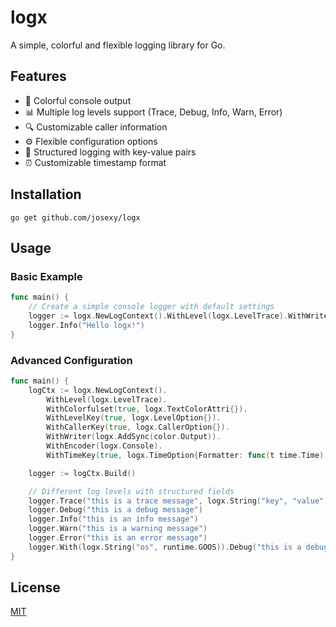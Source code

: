 # logx

A simple, colorful and flexible logging library for Go.

## Features

- 🎨 Colorful console output
- 📊 Multiple log levels support (Trace, Debug, Info, Warn, Error)
- 🔍 Customizable caller information
- ⚙️ Flexible configuration options
- 🎯 Structured logging with key-value pairs
- ⏰ Customizable timestamp format

## Installation

```shell
go get github.com/josexy/logx
```

## Usage

### Basic Example

```go
func main() {
	// Create a simple console logger with default settings
	logger := logx.NewLogContext().WithLevel(logx.LevelTrace).WithWriter(os.Stdout).Build()
	logger.Info("Hello logx!")
}
```

### Advanced Configuration

```go
func main() {
	logCtx := logx.NewLogContext().
		WithLevel(logx.LevelTrace).
		WithColorfulset(true, logx.TextColorAttri{}).                                                           // Enable colored output
		WithLevelKey(true, logx.LevelOption{}).                                                                 // Show log level
		WithCallerKey(true, logx.CallerOption{}).                                                               // Show caller information
		WithWriter(logx.AddSync(color.Output)).                                                                 // Set output writer
		WithEncoder(logx.Console).                                                                              // Use console encoder
		WithTimeKey(true, logx.TimeOption{Formatter: func(t time.Time) any { return t.Format(time.DateTime) }}) // Customize time format

	logger := logCtx.Build()

	// Different log levels with structured fields
	logger.Trace("this is a trace message", logx.String("key", "value"), logx.Int("key", 2222))
	logger.Debug("this is a debug message")
	logger.Info("this is an info message")
	logger.Warn("this is a warning message")
	logger.Error("this is an error message")
	logger.With(logx.String("os", runtime.GOOS)).Debug("this is a debug message")
}
```

## License

[MIT](LICENSE)